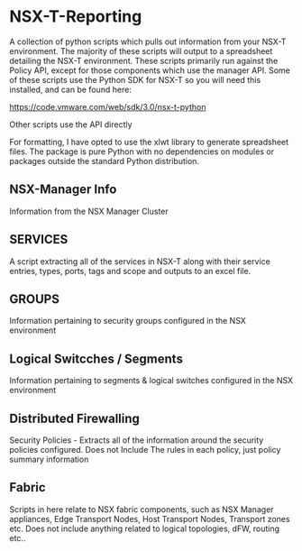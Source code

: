 # NSX-T-Reporting
A collection of python scripts which pulls out information from your NSX-T environment.
The majority of these scripts will output to a spreadsheet detailing the NSX-T environment.
These scripts primarily run against the Policy API, except for those components which use the manager API.
Some of these scripts use the Python SDK for NSX-T so you will need this installed, and can be found here:

https://code.vmware.com/web/sdk/3.0/nsx-t-python

Other scripts use the API directly

For formatting, I have opted to use the xlwt library to generate spreadsheet files.  The package is pure Python with no dependencies on modules or packages outside the standard Python distribution.

## NSX-Manager Info
Information from the NSX Manager Cluster 

## SERVICES
A script extracting all of the services in NSX-T along with their service entries, types, ports, tags and scope and outputs to an excel file.

## GROUPS
Information pertaining to security groups configured in the NSX environment

## Logical Switcches / Segments
Information pertaining to segments & logical switches configured in the NSX environment

## Distributed Firewalling

Security Policies - Extracts all of the information around the security policies configured.  Does not Include The rules in each policy, just policy summary information

## Fabric
Scripts in here relate to NSX fabric components, such as NSX Manager appliances, Edge Transport Nodes, Host Transport Nodes, Transport zones etc.  Does not include anything related to logical topologies, dFW, routing etc..
